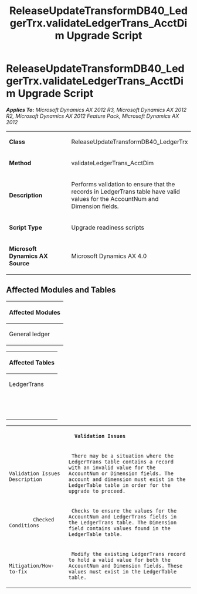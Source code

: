 ﻿---
title: ReleaseUpdateTransformDB40_LedgerTrx.validateLedgerTrans_AcctDim Upgrade Script
TOCTitle: ReleaseUpdateTransformDB40_LedgerTrx.validateLedgerTrans_AcctDim Upgrade Script
ms:assetid: 2b71ba2a-e19d-15b7-9ae0-6d9789eb4af6
ms:mtpsurl: https://msdn.microsoft.com/en-us/library/JJ735956(v=AX.60)
ms:contentKeyID: 49707372
ms.date: 05/18/2015
mtps_version: v=AX.60
---

# ReleaseUpdateTransformDB40\_LedgerTrx.validateLedgerTrans\_AcctDim Upgrade Script 


_**Applies To:** Microsoft Dynamics AX 2012 R3, Microsoft Dynamics AX 2012 R2, Microsoft Dynamics AX 2012 Feature Pack, Microsoft Dynamics AX 2012_

<table>
<colgroup>
<col style="width: 50%" />
<col style="width: 50%" />
</colgroup>
<tbody>
<tr class="odd">
<td><p><strong>Class</strong></p></td>
<td><p>ReleaseUpdateTransformDB40_LedgerTrx</p></td>
</tr>
<tr class="even">
<td><p><strong>Method</strong></p></td>
<td><p>validateLedgerTrans_AcctDim</p></td>
</tr>
<tr class="odd">
<td><p><strong>Description</strong></p></td>
<td><p>Performs validation to ensure that the records in LedgerTrans table have valid values for the AccountNum and Dimension fields.</p></td>
</tr>
<tr class="even">
<td><p><strong>Script Type</strong></p></td>
<td><p>Upgrade readiness scripts</p></td>
</tr>
<tr class="odd">
<td><p><strong>Microsoft Dynamics AX Source</strong></p></td>
<td><p>Microsoft Dynamics AX 4.0</p></td>
</tr>
</tbody>
</table>


## Affected Modules and Tables

<table>
<colgroup>
<col style="width: 100%" />
</colgroup>
<thead>
<tr class="header">
<th><p>Affected Modules</p></th>
</tr>
</thead>
<tbody>
<tr class="odd">
<td><p>General ledger</p></td>
</tr>
</tbody>
</table>


<table>
<colgroup>
<col style="width: 100%" />
</colgroup>
<thead>
<tr class="header">
<th><p>Affected Tables</p></th>
</tr>
</thead>
<tbody>
<tr class="odd">
<td><p>LedgerTrans</p></td>
</tr>
<tr class="even">
<td><p></p></td>
</tr>
<tr class="odd">
<td><p></p></td>
</tr>
<tr class="even">
<td><p></p></td>
</tr>
</tbody>
</table>


<table xmlns="http://www.w3.org/1999/xhtml">
              <tr><th colspan="2">
		
   <p>
   
	 Validation Issues
  </p>
  </th></tr>
              <tr><td>
		
   <p>
   
	 
            Validation Issues Description
          
  </p>
  </td><td>
		
   <p>
   
	 There may be a situation where the LedgerTrans table contains a record with an invalid value for the AccountNum or Dimension fields. The account and dimension must exist in the LedgerTable table in order for the upgrade to proceed.
  </p>
  </td></tr>
              <tr><td>
		
   <p>
   
	 
            Checked Conditions
          
  </p>
  </td><td>
		
   <p>
   
	 Checks to ensure the values for the AccountNum and LedgerTrans fields in the LedgerTrans table. The Dimension field contains values found in the LedgerTable table. 
  </p>
  </td></tr>
              <tr><td>
		
   <p>
   
	 
            Mitigation/How-to-fix
          
  </p>
  </td><td>
		
   <p>
   
	 Modify the existing LedgerTrans record to hold a valid value for both the AccountNum and Dimension fields. These values must exist in the LedgerTable table.
  </p>
  </td></tr>
            </table>

  


